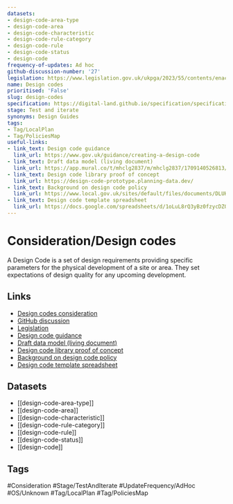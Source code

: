 ```yaml
---
datasets:
- design-code-area-type
- design-code-area
- design-code-characteristic
- design-code-rule-category
- design-code-rule
- design-code-status
- design-code
frequency-of-updates: Ad hoc
github-discussion-number: '27'
legislation: https://www.legislation.gov.uk/ukpga/2023/55/contents/enacted
name: Design codes
prioritised: 'False'
slug: design-codes
specification: https://digital-land.github.io/specification/specification/design-code/
stage: Test and iterate
synonyms: Design Guides
tags:
- Tag/LocalPlan
- Tag/PoliciesMap
useful-links:
- link_text: Design code guidance
  link_url: https://www.gov.uk/guidance/creating-a-design-code
- link_text: Draft data model (living document)
  link_url: https://app.mural.co/t/mhclg2837/m/mhclg2837/1709140526813/9a28b5a76405c33dbb1568a2870a5e6057bf0b91?sender=u254215e050d2f98c69580938
- link_text: Design code library proof of concept
  link_url: https://design-code-prototype.planning-data.dev/
- link_text: Background on design code policy
  link_url: https://www.local.gov.uk/sites/default/files/documents/DLUHC%20PAS%20LURB%20Design%20Code%20presentation.pdf
- link_text: Design code template spreadsheet
  link_url: https://docs.google.com/spreadsheets/d/1oLuL8rQ3yBz0fzycDZQczLxFZ-PpAKzNaG2swrRPF1E/edit?usp=sharing
---
```


# Consideration/Design codes

A Design Code is a set of design requirements providing specific parameters for the physical development of a site or area. They set expectations of design quality for any upcoming development.

## Links

* [Design codes consideration](https://design.planning.data.gov.uk/planning-consideration/design-codes)
* [GitHub discussion](https://github.com/digital-land/data-standards-backlog/discussions/27)
* [Legislation](https://www.legislation.gov.uk/ukpga/2023/55/contents/enacted)
* [Design code guidance](https://www.gov.uk/guidance/creating-a-design-code)
* [Draft data model (living document)](https://app.mural.co/t/mhclg2837/m/mhclg2837/1709140526813/9a28b5a76405c33dbb1568a2870a5e6057bf0b91?sender=u254215e050d2f98c69580938)
* [Design code library proof of concept](https://design-code-prototype.planning-data.dev/)
* [Background on design code policy](https://www.local.gov.uk/sites/default/files/documents/DLUHC%20PAS%20LURB%20Design%20Code%20presentation.pdf)
* [Design code template spreadsheet](https://docs.google.com/spreadsheets/d/1oLuL8rQ3yBz0fzycDZQczLxFZ-PpAKzNaG2swrRPF1E/edit?usp=sharing)

## Datasets

* [[design-code-area-type]]
* [[design-code-area]]
* [[design-code-characteristic]]
* [[design-code-rule-category]]
* [[design-code-rule]]
* [[design-code-status]]
* [[design-code]]

## Tags

#Consideration #Stage/TestAndIterate #UpdateFrequency/AdHoc #OS/Unknown #Tag/LocalPlan #Tag/PoliciesMap